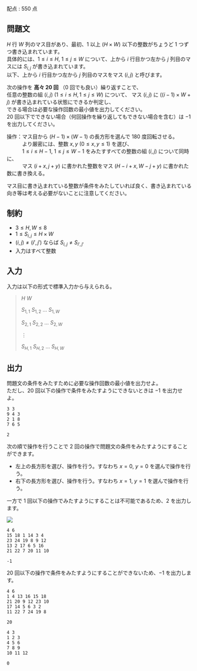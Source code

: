 配点 : $550$ 点

## 問題文

$H$ 行 $W$ 列のマス目があり、最初、$1$ 以上 $(H\times W)$ 以下の整数がちょうど $1$ つずつ書き込まれています。<br>
具体的には、$1\leq i\leq H$, $1\leq j\leq W$ について、上から $i$ 行目かつ左から $j$ 列目のマスには $S_{i,j}$ が書き込まれています。<br>
以下、上から $i$ 行目かつ左から $j$ 列目のマスをマス $(i,j)$ と呼びます。  

次の操作を **高々 $20$ 回** （$0$ 回でも良い）繰り返すことで、<br>
任意の整数の組 $(i,j)$ $(1\leq i\leq H, 1\leq j\leq W)$ について、
マス $(i,j)$ に $((i-1)\times W+j)$ が書き込まれている状態にできるか判定し、<br>
できる場合は必要な操作回数の最小値を出力してください。<br>
$20$ 回以下でできない場合（何回操作を繰り返してもできない場合を含む）は $-1$ を出力してください。

操作：マス目から $(H-1) \times (W-1)$ の長方形を選んで $180$ 度回転させる。<br>
　　　より厳密には、整数 $x,y$ $(0 \leq x, y \leq 1)$ を選び、<br>
　　　$1 \leq i \leq H-1$, $1 \leq j \leq W-1$ をみたすすべての整数の組 $(i,j)$ について同時に、<br>
　　　マス $(i+x,j+y)$ に書かれた整数をマス $(H-i+x,W-j+y)$ に書かれた数に書き換える。

マス目に書き込まれている整数が条件をみたしていれば良く、書き込まれている向き等は考える必要がないことに注意してください。

## 制約

- $3\leq H,W\leq 8$
- $1\leq S_{i,j}\leq H\times W$
- $(i,j)\neq (i',j')$ ならば $S_{i,j}\neq S_{i',j'}$
- 入力はすべて整数

## 入力

入力は以下の形式で標準入力から与えられる。

> $H$ $W$
> 
> $S_{1,1}$ $S_{1,2}$ $\ldots$ $S_{1,W}$
> 
> $S_{2,1}$ $S_{2,2}$ $\ldots$ $S_{2,W}$
> 
> $\vdots$
> 
> $S_{H,1}$ $S_{H,2}$ $\ldots$ $S_{H,W}$

## 出力

問題文の条件をみたすために必要な操作回数の最小値を出力せよ。<br>
ただし、$20$ 回以下の操作で条件をみたすようにできないときは $-1$ を出力せよ。

```input1
3 3
9 4 3
2 1 8
7 6 5
```

```output1
2
```

次の順で操作を行うことで $2$ 回の操作で問題文の条件をみたすようにすることができます。

- 左上の長方形を選び、操作を行う。すなわち $x=0$, $y=0$ を選んで操作を行う。
- 右下の長方形を選び、操作を行う。すなわち $x=1$, $y=1$ を選んで操作を行う。

一方で $1$ 回以下の操作でみたすようにすることは不可能であるため、$2$ を出力します。

![](https://img.atcoder.jp/abc336/75a97e79fc11bfe9406ef4e3bef74f37.png)

```input2
4 6
15 18 1 14 3 4
23 24 19 8 9 12
13 2 17 6 5 16
21 22 7 20 11 10
```

```output2
-1
```

$20$ 回以下の操作で条件をみたすようにすることができないため、$-1$ を出力します。

```input3
4 6
1 4 13 16 15 18
21 20 9 12 23 10
17 14 5 6 3 2
11 22 7 24 19 8
```

```output3
20
```

```input4
4 3
1 2 3
4 5 6
7 8 9
10 11 12
```

```output4
0
```